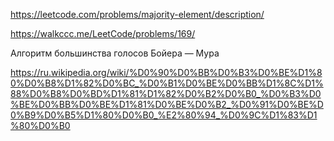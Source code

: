 https://leetcode.com/problems/majority-element/description/

https://walkccc.me/LeetCode/problems/169/

Алгоритм большинства голосов Бойера — Мура

https://ru.wikipedia.org/wiki/%D0%90%D0%BB%D0%B3%D0%BE%D1%80%D0%B8%D1%82%D0%BC_%D0%B1%D0%BE%D0%BB%D1%8C%D1%88%D0%B8%D0%BD%D1%81%D1%82%D0%B2%D0%B0_%D0%B3%D0%BE%D0%BB%D0%BE%D1%81%D0%BE%D0%B2_%D0%91%D0%BE%D0%B9%D0%B5%D1%80%D0%B0_%E2%80%94_%D0%9C%D1%83%D1%80%D0%B0
